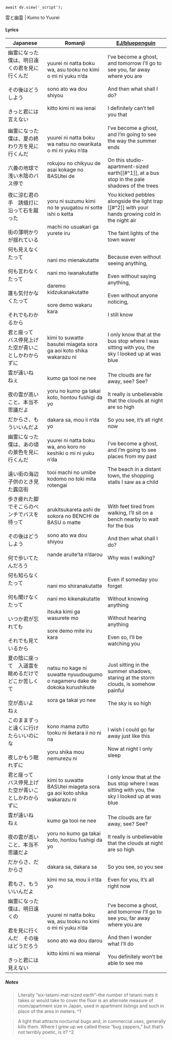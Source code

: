 ```dataviewjs
await dv.view('_script');
```
雲と幽霊 | Kumo to Yuurei
####  Lyrics

| Japanese                                                      | Romanji                                                                                                                  | [EJ/bluepenguin](https://ejtranslations.wordpress.com/2018/02/04/yorushika-kumo-to-yuurei/)                                                                          |
| ------------------------------------------------------------- | ------------------------------------------------------------------------------------------------------------------------ | -------------------------------------------------------------------------------------------------------------------------------------------------------------------- |
| 幽霊になった僕は、明日遠くの君を見に行くんだ<br><br>その後はどうしよう<br><br>きっと君には言えない     | yuurei ni natta boku wa, asu tooku no kimi o mi ni yuku n’da<br><br>sono ato wa dou shiyou<br><br>kitto kimi ni wa ienai | I’ve become a ghost, and tomorrow I’ll go to see you, far away where you are<br><br>And then what shall I do?<br><br>I definitely can’t tell you that                |
| 幽霊になった僕は、夏の終わり方を見に行くんだ<br><br>六畳の地球で　浅い木陰のバス停で                | yuurei ni natta boku wa natsu no owarikata o mi ni yuku n’da<br><br>rokujou no chikyuu de asai kokage no BASUtei de      | I’ve become a ghost, and I’m going to see the way the summer ends<br><br>On this studio-apartment-sized earth[[#^1]], at a bus stop in the pale shadows of the trees |
| 夜に涼む君の手　誘蛾灯に沿って石を蹴った<br><br>街の薄明かりが揺れている                      | yoru ni suzumu kimi no te yuugatou ni sotte ishi o ketta<br><br>machi no usuakari ga yurete iru                          | You kicked pebbles alongside the light trap [[#^2]] with your hands growing cold in the night air<br><br>The faint lights of the town waver                          |
| 何も見えなくたって<br><br>何も言わなくたって<br><br>誰も気付かなくたって<br><br>それでもわかるから | nani mo mienakutatte<br><br>nani mo iwanakutatte<br><br>daremo kidzukanakutatte<br><br>sore demo wakaru kara             | Because even without seeing anything,<br><br>Even without saying anything,<br><br>Even without anyone noticing,<br><br>I still know                                  |
| 君と座って　バス停見上げた空が青いことしかわからずに                                    | kimi to suwatte basutei miageta sora ga aoi koto shika wakarazu ni                                                       | I only know that at the bus stop where I was sitting with you, the sky I looked up at was blue                                                                       |
| 雲が遠いね　ねぇ<br><br>夜の雲が高いこと、本当不思議だよ                              | kumo ga tooi ne nee<br><br>yoru no kumo ga takai koto, hontou fushigi da yo                                              | The clouds are far away, see? See?<br><br>It really is unbelievable that the clouds at night are so high                                                             |
| だからさ、もういいんだよ                                                  | dakara sa, mou ii n’da yo                                                                                                | So you see, it’s all right now                                                                                                                                       |
| 幽霊になった僕は、あの頃の景色を見に行くんだ<br><br>遠い街の海辺　子供のとき見た露店街               | yuurei ni natta boku wa, ano koro no keshiki o mi ni yuku n’da<br><br>tooi machi no umibe kodomo no toki mita rotengai   | I’ve become a ghost, and I’m going to see places from my past<br><br>The beach in a distant town, the shopping stalls I saw as a child                               |
| 歩き疲れた脚でそこらのベンチでバスを待って<br><br>その後はどうしよう<br><br>何で歩いてたんだろう      | arukitsukareta ashi de sokora no BENCHI de BASU o matte<br><br>sono ato wa dou shiyou<br><br>nande aruite’ta n’darou     | With feet tired from walking, I’ll sit on a bench nearby to wait for the bus<br><br>And then what shall I do?<br><br>Why was I walking?                              |
| 何も知らなくたって<br><br>何も聞けなくたって<br><br>いつか君が忘れても<br><br>それでも見ているから | nani mo shiranakutatte<br><br>nani mo kikenakutatte<br><br>itsuka kimi ga wasurete mo<br><br>sore demo mite iru kara     | Even if someday you forget<br><br>Without knowing anything<br><br>Without hearing anything<br><br>Even so, I’ll be watching you                                      |
| 夏の陰に座って　入道雲を眺めるだけでどこか苦しくて<br><br>空が高いよ　ねぇ                     | natsu no kage ni suwatte nyuudougumo o nagameru dake de dokoka kurushikute<br><br>sora ga takai yo nee                   | Just sitting in the summer shadows, staring at the storm clouds, is somehow painful<br><br>The sky is so high                                                        |
| このままずっと遠くに行けたらいいのにな<br><br>夜しかもう眠れずに                          | kono mama zutto tooku ni iketara ii no ni na<br><br>yoru shika mou nemurezu ni                                           | I wish I could go far away just like this<br><br>Now at night I only sleep                                                                                           |
| 君と座って　バス停見上げた空が青いことしかわからずに                                    | kimi to suwatte BASUtei miageta sora ga aoi koto shika wakarazu ni                                                       | I only know that at the bus stop where I was sitting with you, the sky I looked up at was blue                                                                       |
| 雲が遠いね　ねぇ<br><br>夜の雲が高いこと、本当不思議だよ                              | kumo ga tooi ne nee<br><br>yoru no kumo ga takai koto, hontou fushigi da yo                                              | The clouds are far away, see? See?<br><br>It really is unbelievable that the clouds at night are so high                                                             |
| だからさ、だからさ<br><br>君もさ、もういいんだよ                                  | dakara sa, dakara sa<br><br>kimi mo sa, mou ii n’da yo                                                                   | So you see, so you see<br><br>Even for you, it’s all right now                                                                                                       |
| 幽霊になった僕は、明日遠くの<br><br>君を見に行くんだ　その後はどうだろう<br><br>きっと君には見えない    | yuurei ni natta boku wa, asu tooku no kimi o mi ni yuku n’da<br><br>sono ato wa dou darou<br><br>kitto kimi ni wa mienai | I’ve become a ghost, and tomorrow I’ll go to see you, far away where you are<br><br>And then I wonder what I’ll do<br><br>You definitely won’t be able to see me     |
##### Notes
>Literally “six-tatami-mat-sized earth”–the number of tatami mats it takes or would take to cover the floor is an alternate measure of room/apartment size in Japan, used in apartment listings and such in place of the area in meters. ^1

>A light that attracts nocturnal bugs and, in commercial uses, generally kills them. Where I grew up we called these “bug zappers,” but that’s not terribly poetic, is it? ^2